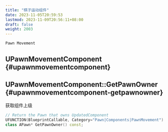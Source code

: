 ```yaml
---
title: "棋子运动组件"
date: 2023-11-05T20:59:53
lastmod: 2023-11-09T20:56:11+08:00
draft: false
weight: 2003
---
```


`Pawn Movement` <br/>


## UPawnMovementComponent {#upawnmovementcomponent}


## UPawnMovementComponent::GetPawnOwner {#upawnmovementcomponent-getpawnowner}

获取组件上级 <br/>

```cpp
// Return the Pawn that owns UpdatedComponent
UFUNCTION(BlueprintCallable, Category="Pawn|Components|PawnMovement")
class APawn* GetPawnOwner() const;
```

